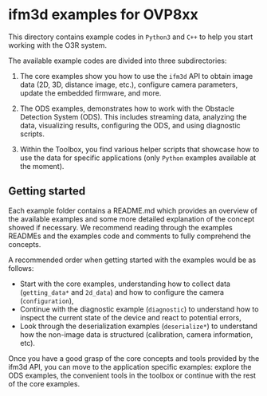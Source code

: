 # ifm3d examples for OVP8xx

This directory contains example codes in `Python3` and `C++` to help you start working with the O3R system. 

The available example codes are divided into three subdirectories:

1. The core examples show you how to use the `ifm3d` API to obtain image data (2D, 3D, distance image, etc.), configure camera parameters, update the embedded firmware, and more.

2. The ODS examples, demonstrates how to work with the Obstacle Detection System (ODS). This includes streaming data, analyzing the data, visualizing results, configuring the ODS, and using diagnostic scripts.

3. Within the Toolbox, you find various helper scripts that showcase how to use the data for specific applications (only `Python` examples available at the moment).

## Getting started
Each example folder contains a README.md which provides an overview of the available examples and some more detailed explanation of the concept showed if necessary. We recommend reading through the examples READMEs and the examples code and comments to fully comprehend the concepts. 

A recommended order when getting started with the examples would be as follows:
- Start with the core examples, understanding how to collect data (`getting_data*` and `2d_data`) and how to configure the camera (`configuration`),
- Continue with the diagnostic example (`diagnostic`) to understand how to inspect the current state of the device and react to potential errors,
- Look through the deserialization examples (`deserialize*`) to understand how the non-image data is structured (calibration, camera information, etc).

Once you have a good grasp of the core concepts and tools provided by the ifm3d API, you can move to the application specific examples: explore the ODS examples, the convenient tools in the toolbox or continue with the rest of the core examples.